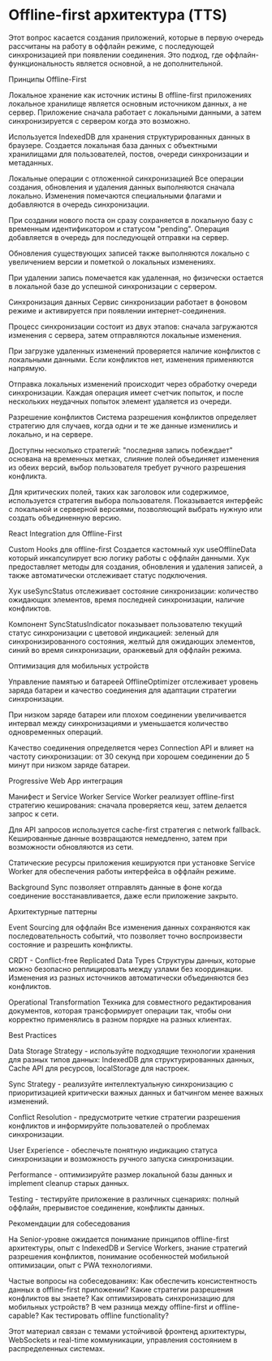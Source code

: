 # Offline-first архитектура (TTS)

Этот вопрос касается создания приложений, которые в первую очередь рассчитаны на работу в оффлайн режиме, с последующей синхронизацией при появлении соединения. Это подход, где оффлайн-функциональность является основной, а не дополнительной.

Принципы Offline-First

Локальное хранение как источник истины
В offline-first приложениях локальное хранилище является основным источником данных, а не сервер. Приложение сначала работает с локальными данными, а затем синхронизируется с сервером когда это возможно.

Используется IndexedDB для хранения структурированных данных в браузере. Создается локальная база данных с объектными хранилищами для пользователей, постов, очереди синхронизации и метаданных.

Локальные операции с отложенной синхронизацией
Все операции создания, обновления и удаления данных выполняются сначала локально. Изменения помечаются специальными флагами и добавляются в очередь синхронизации.

При создании нового поста он сразу сохраняется в локальную базу с временным идентификатором и статусом "pending". Операция добавляется в очередь для последующей отправки на сервер.

Обновления существующих записей также выполняются локально с увеличением версии и пометкой о локальных изменениях.

При удалении запись помечается как удаленная, но физически остается в локальной базе до успешной синхронизации с сервером.

Синхронизация данных
Сервис синхронизации работает в фоновом режиме и активируется при появлении интернет-соединения.

Процесс синхронизации состоит из двух этапов: сначала загружаются изменения с сервера, затем отправляются локальные изменения.

При загрузке удаленных изменений проверяется наличие конфликтов с локальными данными. Если конфликтов нет, изменения применяются напрямую.

Отправка локальных изменений происходит через обработку очереди синхронизации. Каждая операция имеет счетчик попыток, и после нескольких неудачных попыток элемент удаляется из очереди.

Разрешение конфликтов
Система разрешения конфликтов определяет стратегию для случаев, когда одни и те же данные изменились и локально, и на сервере.

Доступны несколько стратегий: "последняя запись побеждает" основана на временных метках, слияние полей объединяет изменения из обеих версий, выбор пользователя требует ручного разрешения конфликта.

Для критических полей, таких как заголовок или содержимое, используется стратегия выбора пользователя. Показывается интерфейс с локальной и серверной версиями, позволяющий выбрать нужную или создать объединенную версию.

React Integration для Offline-First

Custom Hooks для offline-first
Создается кастомный хук useOfflineData который инкапсулирует всю логику работы с оффлайн данными. Хук предоставляет методы для создания, обновления и удаления записей, а также автоматически отслеживает статус подключения.

Хук useSyncStatus отслеживает состояние синхронизации: количество ожидающих элементов, время последней синхронизации, наличие конфликтов.

Компонент SyncStatusIndicator показывает пользователю текущий статус синхронизации с цветовой индикацией: зеленый для синхронизированного состояния, желтый для ожидающих элементов, синий во время синхронизации, оранжевый для оффлайн режима.

Оптимизация для мобильных устройств

Управление памятью и батареей
OfflineOptimizer отслеживает уровень заряда батареи и качество соединения для адаптации стратегии синхронизации.

При низком заряде батареи или плохом соединении увеличивается интервал между синхронизациями и уменьшается количество одновременных операций.

Качество соединения определяется через Connection API и влияет на частоту синхронизации: от 30 секунд при хорошем соединении до 5 минут при низком заряде батареи.

Progressive Web App интеграция

Манифест и Service Worker
Service Worker реализует offline-first стратегию кеширования: сначала проверяется кеш, затем делается запрос к сети.

Для API запросов используется cache-first стратегия с network fallback. Кешированные данные возвращаются немедленно, затем при возможности обновляются из сети.

Статические ресурсы приложения кешируются при установке Service Worker для обеспечения работы интерфейса в оффлайн режиме.

Background Sync позволяет отправлять данные в фоне когда соединение восстанавливается, даже если приложение закрыто.

Архитектурные паттерны

Event Sourcing для оффлайн
Все изменения данных сохраняются как последовательность событий, что позволяет точно воспроизвести состояние и разрешить конфликты.

CRDT - Conflict-free Replicated Data Types
Структуры данных, которые можно безопасно реплицировать между узлами без координации. Изменения из разных источников автоматически объединяются без конфликтов.

Operational Transformation
Техника для совместного редактирования документов, которая трансформирует операции так, чтобы они корректно применялись в разном порядке на разных клиентах.

Best Practices

Data Storage Strategy - используйте подходящие технологии хранения для разных типов данных: IndexedDB для структурированных данных, Cache API для ресурсов, localStorage для настроек.

Sync Strategy - реализуйте интеллектуальную синхронизацию с приоритизацией критически важных данных и батчингом менее важных изменений.

Conflict Resolution - предусмотрите четкие стратегии разрешения конфликтов и информируйте пользователей о проблемах синхронизации.

User Experience - обеспечьте понятную индикацию статуса синхронизации и возможность ручного запуска синхронизации.

Performance - оптимизируйте размер локальной базы данных и implement cleanup старых данных.

Testing - тестируйте приложение в различных сценариях: полный оффлайн, прерывистое соединение, конфликты данных.

Рекомендации для собеседования

На Senior-уровне ожидается понимание принципов offline-first архитектуры, опыт с IndexedDB и Service Workers, знание стратегий разрешения конфликтов, понимание особенностей мобильной оптимизации, опыт с PWA технологиями.

Частые вопросы на собеседованиях:
Как обеспечить консистентность данных в offline-first приложении?
Какие стратегии разрешения конфликтов вы знаете?
Как оптимизировать синхронизацию для мобильных устройств?
В чем разница между offline-first и offline-capable?
Как тестировать offline functionality?

Этот материал связан с темами устойчивой фронтенд архитектуры, WebSockets и real-time коммуникации, управления состоянием в распределенных системах.
